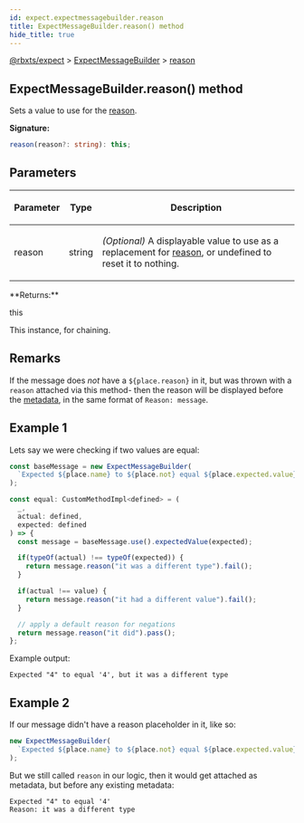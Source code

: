 ```yaml
---
id: expect.expectmessagebuilder.reason
title: ExpectMessageBuilder.reason() method
hide_title: true
---
```


[@rbxts/expect](./expect.md) &gt; [ExpectMessageBuilder](./expect.expectmessagebuilder.md) &gt; [reason](./expect.expectmessagebuilder.reason.md)

## ExpectMessageBuilder.reason() method

Sets a value to use for the [reason](./expect.placeholder.reason.md)<!-- -->.

**Signature:**

```typescript
reason(reason?: string): this;
```

## Parameters

<table><thead><tr><th>

Parameter


</th><th>

Type


</th><th>

Description


</th></tr></thead>
<tbody><tr><td>

reason


</td><td>

string


</td><td>

_(Optional)_ A displayable value to use as a replacement for [reason](./expect.placeholder.reason.md)<!-- -->, or undefined to reset it to nothing.


</td></tr>
</tbody></table>
**Returns:**

this

This instance, for chaining.

## Remarks

If the message does _not_ have a `${place.reason}` in it, but was thrown with a `reason` attached via this method- then the reason will be displayed before the [metadata](./expect.expectmessagebuilder.metadata.md)<!-- -->, in the same format of `Reason: message`<!-- -->.

## Example 1

Lets say we were checking if two values are equal:

```ts
const baseMessage = new ExpectMessageBuilder(
  `Expected ${place.name} to ${place.not} equal ${place.expected.value}, but ${place.reason}`
);

const equal: CustomMethodImpl<defined> = (
  _,
  actual: defined,
  expected: defined
) => {
  const message = baseMessage.use().expectedValue(expected);

  if(typeOf(actual) !== typeOf(expected)) {
    return message.reason("it was a different type").fail();
  }

  if(actual !== value) {
    return message.reason("it had a different value").fail();
  }

  // apply a default reason for negations
  return message.reason("it did").pass();
};
```
Example output:

```logs
Expected "4" to equal '4', but it was a different type
```

## Example 2

If our message didn't have a reason placeholder in it, like so:

```ts
new ExpectMessageBuilder(
  `Expected ${place.name} to ${place.not} equal ${place.expected.value}`
);
```
But we still called `reason` in our logic, then it would get attached as metadata, but before any existing metadata:

```logs
Expected "4" to equal '4'
Reason: it was a different type
```
